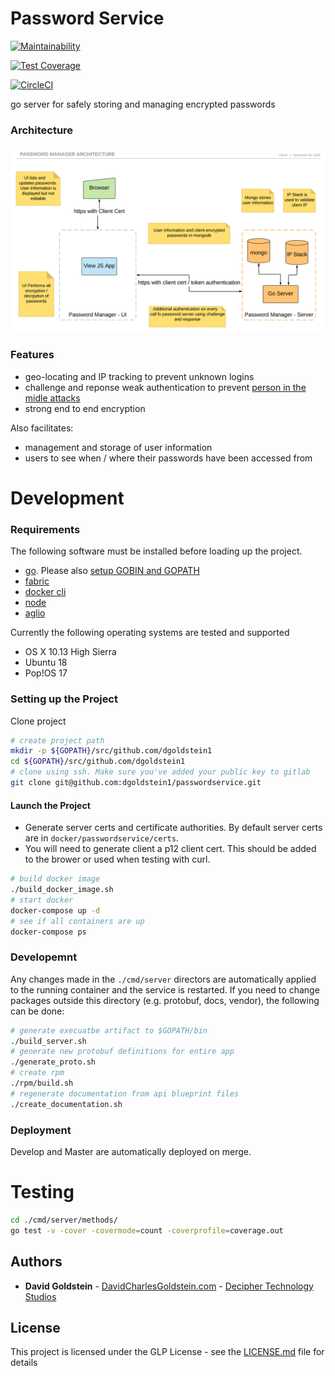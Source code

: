 # Password Service

[![Maintainability](https://api.codeclimate.com/v1/badges/e43386786616de37f867/maintainability)](https://codeclimate.com/github/dgoldstein1/passwordservice/maintainability)

[![Test Coverage](https://api.codeclimate.com/v1/badges/e43386786616de37f867/test_coverage)](https://codeclimate.com/github/dgoldstein1/passwordservice/test_coverage)

[![CircleCI](https://circleci.com/gh/dgoldstein1/passwordservice.svg?style=svg)](https://circleci.com/gh/dgoldstein1/passwordservice)

go server for safely storing and managing encrypted passwords

### Architecture

![architecture](docs/api/architecture.png)

### Features

- geo-locating and IP tracking to prevent unknown logins
- challenge and reponse weak authentication to prevent [person in the midle attacks](https://en.wikipedia.org/wiki/Challenge%E2%80%93response_authentication#Examples)
- strong end to end encryption

Also facilitates:

- management and storage of user information
- users to see when / where their passwords have been accessed from


# Development

### Requirements

The following software must be installed before loading up the project.

- [go](https://golang.org/doc/install). Please also [setup GOBIN and GOPATH](https://github.com/golang/go/wiki/SettingGOPATH)
- [fabric](https://github.com/DecipherNow/gm-fabric-go#installation)
- [docker cli](https://docs.docker.com/install)
- [node](https://nodejs.org/en/download/)
- [aglio](https://github.com/danielgtaylor/aglio)

Currently the following operating systems are tested and supported

- OS X 10.13 High Sierra
- Ubuntu 18
- Pop!OS 17

### Setting up the Project

Clone project

```sh
# create project path
mkdir -p ${GOPATH}/src/github.com/dgoldstein1
cd ${GOPATH}/src/github.com/dgoldstein1
# clone using ssh. Make sure you've added your public key to gitlab
git clone git@github.com:dgoldstein1/passwordservice.git
```

#### Launch the Project

- Generate server certs and certificate authorities. By default server certs are in `docker/passwordservice/certs`. 
- You will need to generate client a p12 client cert. This should be added to the brower or used when testing with curl.

```sh
# build docker image
./build_docker_image.sh
# start docker
docker-compose up -d
# see if all containers are up
docker-compose ps
```

### Developemnt

Any changes made in the `./cmd/server` directors are automatically applied to the running container and the service is restarted. If you need to change packages outside this directory (e.g. protobuf, docs, vendor), the following can be done:

```sh
# generate execuatbe artifact to $GOPATH/bin
./build_server.sh
# generate new protobuf definitions for entire app
./generate_proto.sh
# create rpm
./rpm/build.sh
# regenerate documentation from api blueprint files
./create_documentation.sh
```

### Deployment

Develop and Master are automatically deployed on merge.

# Testing

```sh
cd ./cmd/server/methods/
go test -v -cover -covermode=count -coverprofile=coverage.out
```

## Authors

* **David Goldstein** - [DavidCharlesGoldstein.com](http://www.davidcharlesgoldstein.com/) - [Decipher Technology Studios](http://deciphernow.com/)

## License

This project is licensed under the GLP License - see the [LICENSE.md](LICENSE.md) file for details